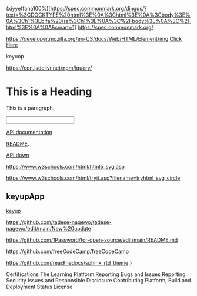 (xiyyeffana100%)[https://spec.commonmark.org/dingus/?text=%3CDOCKTYPE%20html%3E%0A%3Chtml%3E%0A%3Cbody%3E%0A%3Ch1%3Ebifa%20isa%3Ch1%3E%0A%3C%2Fbody%3E%0A%3C%2Fhtml%3E%0A%0A&smart=1]
https://spec.commonmark.org/
  
https://developer.mozilla.org/en-US/docs/Web/HTML/Element/img
<a href="https://github.com/KeyupApp">Click Here</a>


</body>
</html>


keyuop

https://cdn.jsdelivr.net/npm/jquery/
<!DOCTYPE html>
<html>
<body>

<h1>This is a Heading</h1>
<p>This is a paragraph.</p>
<input type="text">
</body>
</html>



[API documentation](https://markdown-it.github.io/markdown-it/)


         

[README](https://github.com/markdown-it/markdown-it#markdown-it). 

[API down](https://markdown-it.github.io/markdown-it/)

https://www.w3schools.com/html/html5_svg.asp

https://www.w3schools.com/html/tryit.asp?filename=tryhtml_svg_circle

## keyupApp

[keyup](https://github.com/KeyupApp/Odaa/edit/main/Odaa%20branch)

https://github.com/tadese-nagewo/tadese-nagewo/edit/main/New%20update

https://github.com/1Password/for-open-source/edit/main/README.md

https://github.com/freeCodeCamp/freeCodeCamp

https://github.com/readthedocs/sphinx_rtd_theme
}

Certifications
The Learning Platform
Reporting Bugs and Issues
Reporting Security Issues and Responsible Disclosure
Contributing
Platform, Build and Deployment Status
License
